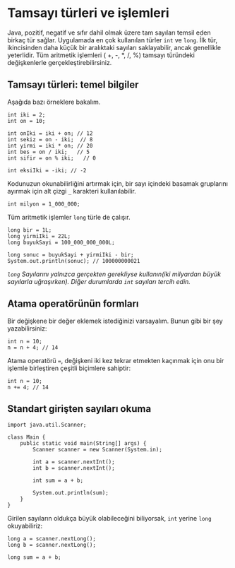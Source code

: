 # Tamsayı türleri ve işlemleri

Java, pozitif, negatif ve sıfır dahil olmak üzere tam sayıları temsil eden birkaç tür sağlar. 
Uygulamada en çok kullanılan türler ```int``` ve ```long```. 
İlk tür, ikincisinden daha küçük bir aralıktaki sayıları saklayabilir, ancak genellikle yeterlidir. 
Tüm aritmetik işlemleri ( +, -, *, /, %) tamsayı türündeki değişkenlerle gerçekleştirebilirsiniz.

## Tamsayı türleri: temel bilgiler

Aşağıda bazı örneklere bakalım.

```
int iki = 2;
int on = 10;

int onIki = iki + on; // 12
int sekiz = on - iki;  // 8
int yirmi = iki * on; // 20
int bes = on / iki;   // 5
int sifir = on % iki;   // 0

int eksiIki = -iki; // -2
```
Kodunuzun okunabilirliğini artırmak için, bir sayı içindeki basamak gruplarını ayırmak için alt çizgi ```_``` karakteri kullanılabilir.

```
int milyon = 1_000_000;
```

Tüm aritmetik işlemler ```long``` türle de çalışır.
```
long bir = 1L;
long yirmiIki = 22L;
long buyukSayi = 100_000_000_000L;

long sonuc = buyukSayi + yirmiIki - bir; 
System.out.println(sonuc); // 100000000021
```
*```long``` Sayılarını yalnızca gerçekten gerekliyse kullanın(iki milyardan büyük sayılarla uğraşırken). Diğer durumlarda ```int``` sayıları tercih edin.*

## Atama operatörünün formları

Bir değişkene bir değer eklemek istediğinizi varsayalım. Bunun gibi bir şey yazabilirsiniz:
```
int n = 10;
n = n + 4; // 14
```
Atama operatörü ```=```, değişkeni iki kez tekrar etmekten kaçınmak için onu bir işlemle birleştiren çeşitli biçimlere sahiptir:
```
int n = 10;
n += 4; // 14
```

## Standart girişten sayıları okuma

```
import java.util.Scanner;

class Main {
    public static void main(String[] args) {
        Scanner scanner = new Scanner(System.in);
        
        int a = scanner.nextInt();
        int b = scanner.nextInt();

        int sum = a + b;

        System.out.println(sum);
    }
}
```
Girilen sayıların oldukça büyük olabileceğini biliyorsak, ```int``` yerine ```long``` okuyabiliriz:
```
long a = scanner.nextLong();
long b = scanner.nextLong();

long sum = a + b;
```
